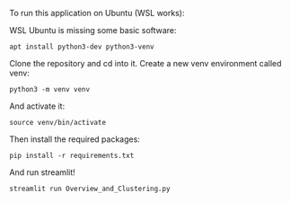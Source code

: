 To run this application on Ubuntu (WSL works):

WSL Ubuntu is missing some basic software:

`apt install python3-dev python3-venv`

Clone the repository and cd into it. Create a new venv environment called venv:

`python3 -m venv venv`

And activate it:

`source venv/bin/activate`

Then install the required packages:

`pip install -r requirements.txt`

And run streamlit!

`streamlit run Overview_and_Clustering.py`

